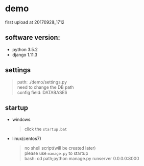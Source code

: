 # demo
first upload at 20170928_1712

## software version:
+ python 3.5.2
+ django 1.11.3

## settings
> path: ./demo/settings.py  
> need to change the DB path  
> config field: DATABASES

## startup
+ windows  
	> click the `startup.bat`
+ linux(centos7)  
	> no shell script(will be created later)  
	> please use `manage.py` to startup  
	> bash: cd path;python manage.py runserver 0.0.0.0:8000